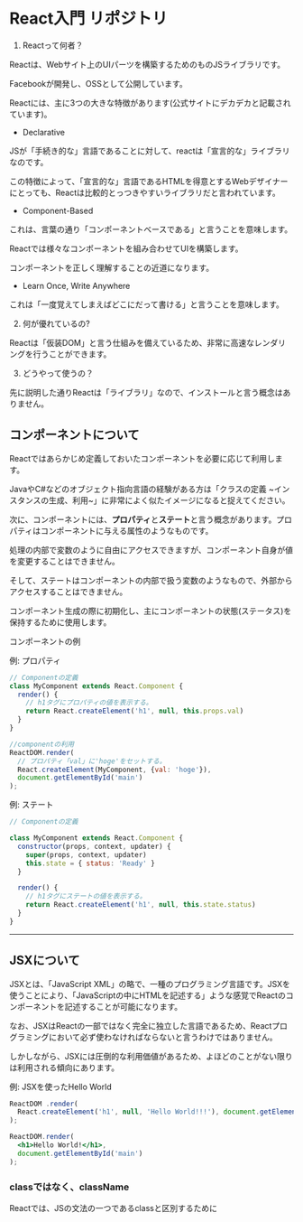 # React入門 リポジトリ

1. Reactって何者？

Reactは、Webサイト上のUIパーツを構築するためのものJSライブラリです。

Facebookが開発し、OSSとして公開しています。

Reactには、主に3つの大きな特徴があります(公式サイトにデカデカと記載されています)。

- Declarative

JSが「手続き的な」言語であることに対して、reactは「宣言的な」ライブラリなのです。

この特徴によって、「宣言的な」言語であるHTMLを得意とするWebデザイナーにとっても、Reactは比較的とっつきやすいライブラリだと言われています。

- Component-Based

これは、言葉の通り「コンポーネントベースである」と言うことを意味します。

Reactでは様々なコンポーネントを組み合わせてUIを構築します。

コンポーネントを正しく理解することの近道になります。

- Learn Once, Write Anywhere

これは「一度覚えてしまえばどこにだって書ける」と言うことを意味します。

2. 何が優れているの?

Reactは「仮装DOM」と言う仕組みを備えているため、非常に高速なレンダリングを行うことができます。


3. どうやって使うの？

先に説明した通りReactは「ライブラリ」なので、インストールと言う概念はありません。

## コンポーネントについて

Reactではあらかじめ定義しておいたコンポーネントを必要に応じて利用します。

JavaやC#などのオブジェクト指向言語の経験がある方は「クラスの定義 ~インスタンスの生成、利用~」に非常によく似たイメージになると捉えてください。

次に、コンポーネントには、**プロパティ**と**ステート**と言う概念があります。プロパティはコンポーネントに与える属性のようなものです。

処理の内部で変数のように自由にアクセスできますが、コンポーネント自身が値を変更することはできません。

そして、ステートはコンポーネントの内部で扱う変数のようなもので、外部からアクセスすることはできません。

コンポーネント生成の際に初期化し、主にコンポーネントの状態(ステータス)を保持するために使用します。

コンポーネントの例

例: プロパティ
```javascript
// Componentの定義
class MyComponent extends React.Component {
  render() {
    // h1タグにプロパティの値を表示する。
    return React.createElement('h1', null, this.props.val)
  }
}

//componentの利用
ReactDOM.render(
  // プロパティ「val」に'hoge'をセットする。
  React.createElement(MyComponent, {val: 'hoge'}),
  document.getElementById('main')
);
```


例: ステート

```javascript
// Componentの定義

class MyComponent extends React.Component {
  constructor(props, context, updater) {
    super(props, context, updater)
    this.state = { status: 'Ready' }
  }

  render() {
    // h1タグにステートの値を表示する。
    return React.createElement('h1', null, this.state.status)
  }
}
```

---

## JSXについて

JSXとは、「JavaScript XML」の略で、一種のプログラミング言語です。JSXを使うことにより、「JavaScriptの中にHTMLを記述する」ような感覚でReactのコンポーネントを記述することが可能になります。

なお、JSXはReactの一部ではなく完全に独立した言語であるため、Reactプログラミングにおいて必ず使わなければならないと言うわけではありません。

しかしながら、JSXには圧倒的な利用価値があるため、よほどのことがない限りは利用される傾向にあります。

例: JSXを使ったHello World

```javascript
ReactDOM .render(
  React.createElement('h1', null, 'Hello World!!!'), document.getElementById('main')
);
```

```jsx
ReactDOM.render(
  <h1>Hello World!</h1>,
  document.getElementById('main')
);
```

### classではなく、className

Reactでは、JSの文法の一つであるclassと区別するために


